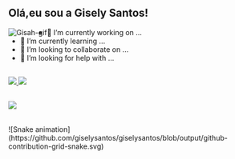 
## Olá,eu sou a Gisely Santos! 


<div>

  <img align="left" alt="Gisah-gif" src="https://cdn.discordapp.com/attachments/795358919417397249/825430589581688872/hi.gif">
    
 - 🔭 I’m currently working on ...
 - 🌱 I’m currently learning ...
 - 👯 I’m looking to collaborate on ...
 - 🤔 I’m looking for help with ...
 
</div>

 ##

 <div>
  <a href="https://github.com/GiselySantos">
  <img height="180em" src="https://github-readme-stats.vercel.app/api?username=giselysantos&show_icons=true&hide_rank=true&custom_title=Meus Status &border_radius=35&theme=jolly&include_all_commits=true&count_private=true"/>
  <img height="180em" src="https://github-readme-stats.vercel.app/api/top-langs/?username=giselysantos&layout=compact&langs_count=7&custom_title=Linguagens Utilizadas&border_radius=15&&theme=jolly"/>
</div>
  
 ##
 
<div> 
  <a href="https://www.linkedin.com/in/gisely-santos-0a2a44131/" target="_blank"><img src="https://img.shields.io/badge/-LinkedIn-%230077B5?style=for-the-badge&logo=linkedin&logoColor=white" target="_blank"></a> 
</div> 
  
 ##
  
 <div> 
  ![Snake animation](https://github.com/giselysantos/giselysantos/blob/output/github-contribution-grid-snake.svg)
</div>
